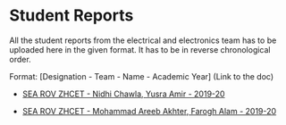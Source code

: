 # Student Reports

All the student reports from the electrical and electronics team has to be uploaded here in the given format. It has to be in reverse chronological order.

Format: [Designation - Team - Name - Academic Year] (Link to the doc)

- [SEA ROV ZHCET - Nidhi Chawla, Yusra Amir - 2019-20](nidhi_yusra_2019_20.md)

- [SEA ROV ZHCET - Mohammad Areeb Akhter, Farogh Alam - 2019-20](areeb_farogh_2019_20.md)

